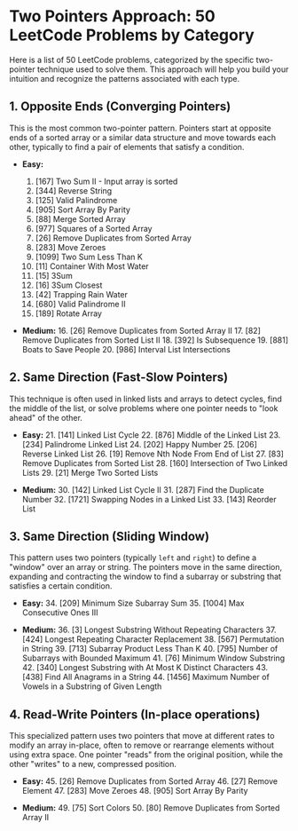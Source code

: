 # Two Pointers Approach: 50 LeetCode Problems by Category

Here is a list of 50 LeetCode problems, categorized by the specific two-pointer technique used to solve them. This approach will help you build your intuition and recognize the patterns associated with each type.

## 1. Opposite Ends (Converging Pointers)

This is the most common two-pointer pattern. Pointers start at opposite ends of a sorted array or a similar data structure and move towards each other, typically to find a pair of elements that satisfy a condition.

* **Easy:**
    1.  [167] Two Sum II - Input array is sorted
    2.  [344] Reverse String
    3.  [125] Valid Palindrome
    4.  [905] Sort Array By Parity
    5.  [88] Merge Sorted Array
    6.  [977] Squares of a Sorted Array
    7.  [26] Remove Duplicates from Sorted Array
    8.  [283] Move Zeroes
    9.  [1099] Two Sum Less Than K
    10. [11] Container With Most Water
    11. [15] 3Sum
    12. [16] 3Sum Closest
    13. [42] Trapping Rain Water
    14. [680] Valid Palindrome II
    15. [189] Rotate Array

* **Medium:**
    16. [26] Remove Duplicates from Sorted Array II
    17. [82] Remove Duplicates from Sorted List II
    18. [392] Is Subsequence
    19. [881] Boats to Save People
    20. [986] Interval List Intersections

## 2. Same Direction (Fast-Slow Pointers)

This technique is often used in linked lists and arrays to detect cycles, find the middle of the list, or solve problems where one pointer needs to "look ahead" of the other.

* **Easy:**
    21. [141] Linked List Cycle
    22. [876] Middle of the Linked List
    23. [234] Palindrome Linked List
    24. [202] Happy Number
    25. [206] Reverse Linked List
    26. [19] Remove Nth Node From End of List
    27. [83] Remove Duplicates from Sorted List
    28. [160] Intersection of Two Linked Lists
    29. [21] Merge Two Sorted Lists

* **Medium:**
    30. [142] Linked List Cycle II
    31. [287] Find the Duplicate Number
    32. [1721] Swapping Nodes in a Linked List
    33. [143] Reorder List

## 3. Same Direction (Sliding Window)

This pattern uses two pointers (typically `left` and `right`) to define a "window" over an array or string. The pointers move in the same direction, expanding and contracting the window to find a subarray or substring that satisfies a certain condition.

* **Easy:**
    34. [209] Minimum Size Subarray Sum
    35. [1004] Max Consecutive Ones III

* **Medium:**
    36. [3] Longest Substring Without Repeating Characters
    37. [424] Longest Repeating Character Replacement
    38. [567] Permutation in String
    39. [713] Subarray Product Less Than K
    40. [795] Number of Subarrays with Bounded Maximum
    41. [76] Minimum Window Substring
    42. [340] Longest Substring with At Most K Distinct Characters
    43. [438] Find All Anagrams in a String
    44. [1456] Maximum Number of Vowels in a Substring of Given Length

## 4. Read-Write Pointers (In-place operations)

This specialized pattern uses two pointers that move at different rates to modify an array in-place, often to remove or rearrange elements without using extra space. One pointer "reads" from the original position, while the other "writes" to a new, compressed position.

* **Easy:**
    45. [26] Remove Duplicates from Sorted Array
    46. [27] Remove Element
    47. [283] Move Zeroes
    48. [905] Sort Array By Parity

* **Medium:**
    49. [75] Sort Colors
    50. [80] Remove Duplicates from Sorted Array II

